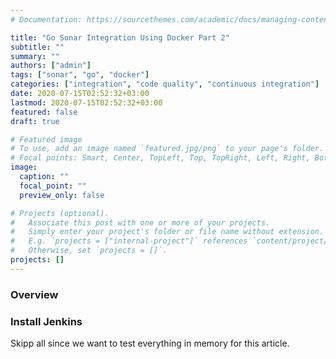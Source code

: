 ```yaml
---
# Documentation: https://sourcethemes.com/academic/docs/managing-content/

title: "Go Sonar Integration Using Docker Part 2"
subtitle: ""
summary: ""
authors: ["admin"]
tags: ["sonar", "go", "docker"]
categories: ["integration", "code quality", "continuous integration"]
date: 2020-07-15T02:52:32+03:00
lastmod: 2020-07-15T02:52:32+03:00
featured: false
draft: true

# Featured image
# To use, add an image named `featured.jpg/png` to your page's folder.
# Focal points: Smart, Center, TopLeft, Top, TopRight, Left, Right, BottomLeft, Bottom, BottomRight.
image:
  caption: ""
  focal_point: ""
  preview_only: false

# Projects (optional).
#   Associate this post with one or more of your projects.
#   Simply enter your project's folder or file name without extension.
#   E.g. `projects = ["internal-project"]` references `content/project/deep-learning/index.md`.
#   Otherwise, set `projects = []`.
projects: []
---
```


### Overview

### Install Jenkins

Skipp all since we want to test everything in memory for this article.
